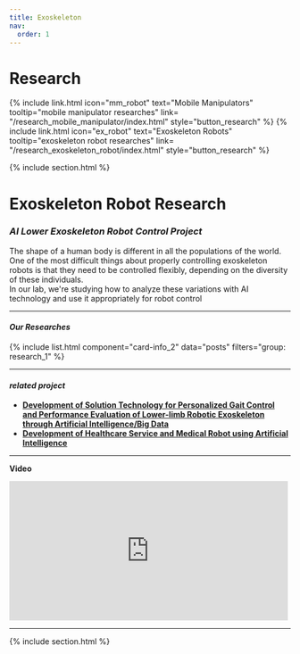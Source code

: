 ```yaml
---
title: Exoskeleton
nav:
  order: 1
---
```




# **Research**


<div style="display: flex; justify-content: center; gap: 10px;">
{%
  include link.html
  icon="mm_robot"
  text="Mobile Manipulators"
  tooltip="mobile manipulator researches"
  link= "/research_mobile_manipulator/index.html"
  style="button_research"
%}
{%
  include link.html
  icon="ex_robot"
  text="Exoskeleton Robots"
  tooltip="exoskeleton robot researches"
  link= "/research_exoskeleton_robot/index.html"
  style="button_research"
%}
</div>



{% include section.html %}

# <i class="fas fa-crosshairs"></i> **Exoskeleton Robot Research**


### *AI Lower Exoskeleton Robot Control Project*    
The shape of a human body is different in all the populations of the world. One of the most difficult things about properly controlling exoskeleton robots is that they need to be controlled flexibly, depending on the diversity of these individuals.  
In our lab, we're studying how to analyze these variations with AI technology and use it appropriately for robot control




***

#### <i class="fas fa-archive"></i> *Our Researches*    
{% include list.html 
component="card-info_2"
data="posts" 
filters="group: research_1" %}




***

#### <i class="fas fa-code-branch"></i> *related project*    

- **[Development of Solution Technology for Personalized Gait Control and Performance Evaluation of Lower-limb Robotic Exoskeleton through Artificial Intelligence/Big Data](http://harco.hanyang.ac.kr/2022/04/28/project-voucher_iitp_gait_project.html)**
- **[Development of Healthcare Service and Medical Robot using Artificial Intelligence](http://harco.hanyang.ac.kr/2022/04/28/project-khidi_project.html)**    



***



**<i class="fas fa-play-circle"></i> Video**
<div style="display: flex; justify-content: center; align-items: center;">
  <iframe style="margin-right: 5px;" width="560px" height="250px" src="https://www.youtube.com/embed/vQQiFxAiJ_w?si=4Ca7L20D47U3w76D" title="YouTube video player" frameborder="0" allow="accelerometer; autoplay; clipboard-write; encrypted-media; gyroscope; picture-in-picture; web-share" allowfullscreen></iframe>
</div>


***


{% include section.html %}








